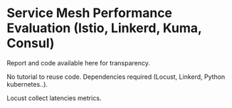 # Service Mesh Performance Evaluation (Istio, Linkerd, Kuma, Consul)

Report and code available here for transparency.

No tutorial to reuse code. Dependencies required (Locust, Linkerd, Python kubernetes..).

Locust collect latencies metrics.
